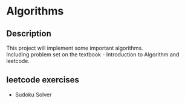 # Algorithms

## Description
This project will implement some important algorithms. <br>
Including problem set on the textbook - Introduction to Algorithm and leetcode.

## leetcode exercises
- Sudoku Solver

